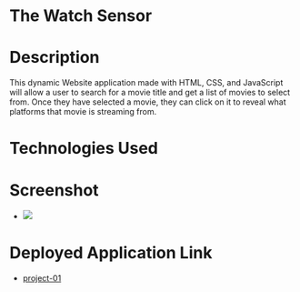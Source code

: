 # The Watch Sensor


# Description
This dynamic Website application made with HTML, CSS, and JavaScript will allow a user to search for a movie title and get a list of movies to select from. Once they have selected a movie, they can click on it to reveal what platforms that movie is streaming from.

# Technologies Used




# Screenshot

* ![](./assets/images/watch-sensor.png)


# Deployed Application Link

* [project-01](https://ashak90.github.io/project-01/)